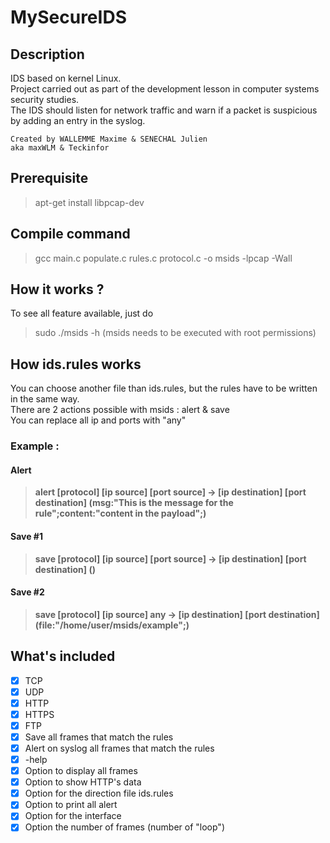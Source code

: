 # MySecureIDS
## Description
IDS based on kernel Linux.\
Project carried out as part of the development lesson in computer systems security studies.\
The IDS should listen for network traffic and warn if a packet is suspicious by adding an entry in the syslog.
```
Created by WALLEMME Maxime & SENECHAL Julien
aka maxWLM & Teckinfor
```
## Prerequisite
> apt-get install libpcap-dev

## Compile command
> gcc main.c populate.c rules.c protocol.c -o msids -lpcap -Wall

## How it works ?
To see all feature available, just do
> sudo ./msids -h
(msids needs to be executed with root permissions)

## How ids.rules works
You can choose another file than ids.rules, but the rules have to be written in the same way.\
There are 2 actions possible with msids : alert & save\
You can replace all ip and ports with "any"
### Example :
#### Alert
> **alert [protocol] [ip source] [port source] -> [ip destination] [port destination] (msg:"This is the message for the rule";content:"content in the payload";)**
#### Save #1
> **save [protocol] [ip source] [port source] -> [ip destination] [port destination] ()**
#### Save #2
> **save [protocol] [ip source] any -> [ip destination] [port destination] (file:"/home/user/msids/example";)**

## What's included
- [x] TCP
- [x] UDP
- [x] HTTP
- [x] HTTPS
- [X] FTP 
- [x] Save all frames that match the rules
- [x] Alert on syslog all frames that match the rules
- [x] -help
- [x] Option to display all frames
- [x] Option to show HTTP's data
- [x] Option for the direction file ids.rules
- [x] Option to print all alert
- [x] Option for the interface
- [x] Option the number of frames (number of "loop")
